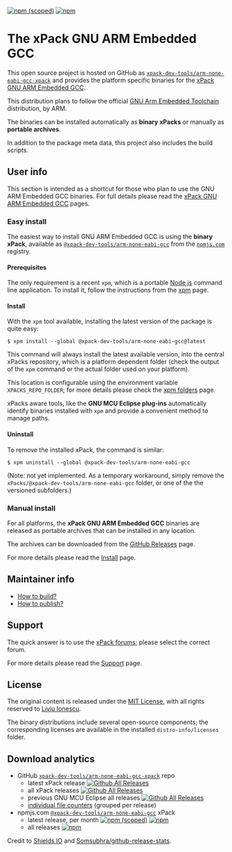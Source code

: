 [![npm (scoped)](https://img.shields.io/npm/v/@xpack-dev-tools/arm-none-eabi-gcc.svg)](https://www.npmjs.com/package/@xpack-dev-tools/arm-none-eabi-gcc) 
[![npm](https://img.shields.io/npm/dt/@xpack-dev-tools/arm-none-eabi-gcc.svg)](https://www.npmjs.com/package/@xpack-dev-tools/arm-none-eabi-gcc/)

# The xPack GNU ARM Embedded GCC

This open source project is hosted on GitHub as
[`xpack-dev-tools/arm-none-eabi-gcc-xpack`](https://github.com/xpack-dev-tools/arm-none-eabi-gcc-xpack) 
and provides the platform specific binaries for the
[xPack GNU ARM Embedded GCC](https://xpack.github.io/arm-none-eabi-gcc/). 

This distribution plans to follow the official 
[GNU Arm Embedded Toolchain](https://developer.arm.com/open-source/gnu-toolchain/gnu-rm)
distribution, by ARM.

The binaries can be installed automatically as **binary xPacks** or manually as
**portable archives**.

In addition to the package meta data, this project also includes
the build scripts.

## User info

This section is intended as a shortcut for those who plan 
to use the GNU ARM Embedded GCC binaries. For full details please read the 
[xPack GNU ARM Embedded GCC](https://xpack.github.io/arm-none-eabi-gcc/) pages.

### Easy install

The easiest way to install GNU ARM Embedded GCC is using the **binary xPack**, available as 
[`@xpack-dev-tools/arm-none-eabi-gcc`](https://www.npmjs.com/package/@xpack-dev-tools/arm-none-eabi-gcc)
from the [`npmjs.com`](https://www.npmjs.com) registry.

#### Prerequisites

The only requirement is a recent 
`xpm`, which is a portable 
[Node.js](https://nodejs.org) command line application. To install it,
follow the instructions from the 
[xpm](https://xpack.github.io/xpm/install/) page.

#### Install

With the `xpm` tool available, installing 
the latest version of the package is quite easy:

```console
$ xpm install --global @xpack-dev-tools/arm-none-eabi-gcc@latest
```

This command will always install the latest available version, 
into the central xPacks repository, which is a platform dependent folder 
(check the output of the `xpm` command or the actual folder used on 
your platform).

This location is configurable using the environment variable 
`XPACKS_REPO_FOLDER`; for more details please check the 
[xpm folders](https://xpack.github.io/xpm/folders/) page.

xPacks aware tools, like the **GNU MCU Eclipse plug-ins** automatically 
identify binaries installed with
`xpm` and provide a convenient method to manage paths.

#### Uninstall

To remove the installed xPack, the command is similar:

```console
$ xpm uninstall --global @xpack-dev-tools/arm-none-eabi-gcc
```

(Note: not yet implemented. As a temporary workaround, simply remove the 
`xPacks/@xpack-dev-tools/arm-none-eabi-gcc` folder, or one of the the versioned 
subfolders.)

### Manual install

For all platforms, the **xPack GNU ARM Embedded GCC** binaries are released as portable 
archives that can be installed in any location.

The archives can be downloaded from the
[GitHub Releases](https://github.com/xpack-dev-tools/arm-none-eabi-gcc-xpack/releases/) page.

For more details please read the [Install](https://xpack.github.io/arm-none-eabi-gcc/install/) page. 

## Maintainer info

- [How to build?](https://github.com/xpack-dev-tools/arm-none-eabi-gcc-xpack/blob/xpack/README-BUILD.md) 
- [How to publish?](https://github.com/xpack-dev-tools/arm-none-eabi-gcc-xpack/blob/xpack/README-PUBLISH.md)

## Support

The quick answer is to use the [xPack forums](https://www.tapatalk.com/groups/xpack/);
please select the correct forum.

For more details please read the [Support](https://xpack.github.io/arm-none-eabi-gcc/support/) page.

## License

The original content is released under the 
[MIT License](https://opensource.org/licenses/MIT), with all rights 
reserved to [Liviu Ionescu](https://github.com/ilg-ul).

The binary distributions include several open-source components; the
corresponding licenses are available in the installed
`distro-info/licenses` folder.

## Download analytics

- GitHub [`xpack-dev-tools/arm-none-eabi-gcc-xpack`](https://github.com/xpack-dev-tools/arm-none-eabi-gcc-xpack/) repo
  - latest xPack release
[![Github All Releases](https://img.shields.io/github/downloads/xpack-dev-tools/arm-none-eabi-gcc-xpack/latest/total.svg)](https://github.com/xpack-dev-tools/arm-none-eabi-gcc-xpack/releases/)
  - all xPack releases [![Github All Releases](https://img.shields.io/github/downloads/xpack-dev-tools/arm-none-eabi-gcc-xpack/total.svg)](https://github.com/xpack-dev-tools/arm-none-eabi-gcc-xpack/releases/)
  - previous GNU MCU Eclipse all releases [![Github All Releases](https://img.shields.io/github/downloads/gnu-mcu-eclipse/arm-none-eabi-gcc/total.svg)](https://github.com/gnu-mcu-eclipse/arm-none-eabi-gcc/releases/)
  - [individual file counters](https://www.somsubhra.com/github-release-stats/?username=xpack-dev-tools&repository=arm-none-eabi-gcc-xpack) (grouped per release)
- npmjs.com [`@xpack-dev-tools/arm-none-eabi-gcc`](https://www.npmjs.com/package/@xpack-dev-tools/arm-none-eabi-gcc/) xPack
  - latest release, per month 
[![npm (scoped)](https://img.shields.io/npm/v/@xpack-dev-tools/arm-none-eabi-gcc.svg)](https://www.npmjs.com/package/@xpack-dev-tools/arm-none-eabi-gcc/)
[![npm](https://img.shields.io/npm/dm/@xpack-dev-tools/arm-none-eabi-gcc.svg)](https://www.npmjs.com/package/@xpack-dev-tools/arm-none-eabi-gcc/)
  - all releases [![npm](https://img.shields.io/npm/dt/@xpack-dev-tools/arm-none-eabi-gcc.svg)](https://www.npmjs.com/package/@xpack-dev-tools/arm-none-eabi-gcc/)
  
Credit to [Shields IO](https://shields.io) and [Somsubhra/github-release-stats](https://github.com/Somsubhra/github-release-stats).

